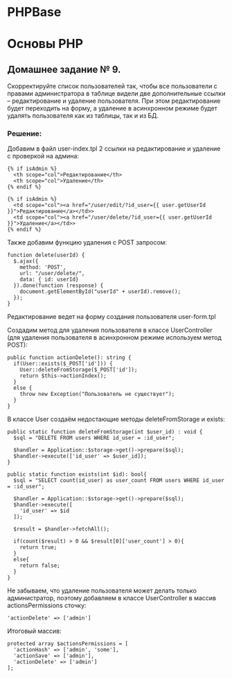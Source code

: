 # PHPBase
# Основы PHP

## Домашнее задание № 9.

Скорректируйте список пользователей так, чтобы все пользователи с правами администратора в таблице видели две дополнительные ссылки – редактирование и удаление пользователя. При этом редактирование будет переходить на форму, а удаление в асинхронном режиме будет удалять пользователя как из таблицы, так и из БД.

### Решение:

Добавим в файл user-index.tpl 2 ссылки на редактирование и удаление с проверкой на админа:

```
{% if isAdmin %}
  <th scope="col">Редактирование</th>
  <th scope="col">Удаление</th>
{% endif %}
```

```
{% if isAdmin %}
  <td scope="col"><a href="/user/edit/?id_user={{ user.getUserId }}">Редактирование</a></td>>
  <td scope="col"><a href="/user/delete/?id_user={{ user.getUserId }}">Удаление</a></td>>
{% endif %}
```

Также добавим функцию удаления с POST запросом:

```
function delete(userId) {
  $.ajax({
    method: 'POST',
    url: "/user/delete/",
    data: { id: userId}
  }).done(function (response) {
    document.getElementById("userId" + userId).remove();
  });
}
```

Редактирование ведет на форму создания пользователя user-form.tpl

Создадим метод для удаления пользователя в классе UserController (для удаления пользователя в асинхронном режиме используем метод POST):

```
public function actionDelete(): string {
  if(User::exists($_POST['id'])) {
    User::deleteFromStorage($_POST['id']);
    return $this->actionIndex();
  }
  else {
    throw new Exception("Пользователь не существует");
  }
}
```

В классе User создаём недостающие методы deleteFromStorage и exists:

```
public static function deleteFromStorage(int $user_id) : void {
  $sql = "DELETE FROM users WHERE id_user = :id_user";

  $handler = Application::$storage->get()->prepare($sql);
  $handler->execute(['id_user' => $user_id]);
}

public static function exists(int $id): bool{
  $sql = "SELECT count(id_user) as user_count FROM users WHERE id_user = :id_user";

  $handler = Application::$storage->get()->prepare($sql);
  $handler->execute([
    'id_user' => $id
  ]);

  $result = $handler->fetchAll();

  if(count($result) > 0 && $result[0]['user_count'] > 0){
    return true;
  }
  else{
    return false;
  }
}
```

Не забываем, что удаление пользователя может делать только администратор, поэтому добавляем в классе UserController в массив actionsPermissions сточку: 

```
'actionDelete' => ['admin']
```

Итоговый массив:

```
protected array $actionsPermissions = [
  'actionHash' => ['admin', 'some'],
  'actionSave' => ['admin'],
  'actionDelete' => ['admin']
];
```
